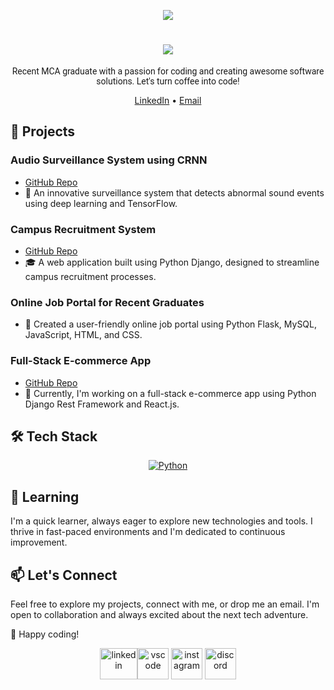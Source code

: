 <!--profile visit count-->
<div align="center">
  
[![](https://visitcount.itsvg.in/api?id=anugrahprathap&icon=3&color=6)](https://visitcount.itsvg.in)
  
</div>

<h1 align="center">
  
  <img src="https://readme-typing-svg.herokuapp.com?font=Roboto&color=4D4C7D&size=45&center=true&vCenter=true&width=600&height=100&lines=ANUGRAH+P;">
  
</h1>

<p align="center">
</p>
<p align="center" style="text-align: center; font-family: Roboto">Recent MCA graduate with a passion for coding and creating awesome software solutions. Let's turn coffee into code!</p>

<p align="center">
  <a href="https://www.linkedin.com/in/anugrahprathap/">LinkedIn</a> •
  <a href="mailto:anugrahprathap@gmail.com">Email</a>
</p>



## 💼 Projects

### Audio Surveillance System using CRNN
- [GitHub Repo](https://github.com/anugrahprathap/Audio-Surveillance)
- 🎵 An innovative surveillance system that detects abnormal sound events using deep learning and TensorFlow.

### Campus Recruitment System
- [GitHub Repo](https://github.com/anugrahprathap/campus-recruitment-app)
- 🎓 A web application built using Python Django, designed to streamline campus recruitment processes.

### Online Job Portal for Recent Graduates
- 🎉 Created a user-friendly online job portal using Python Flask, MySQL, JavaScript, HTML, and CSS.

### Full-Stack E-commerce App
- [GitHub Repo](https://github.com/anugrahprathap/DjangoReactEcommerce)
- 🛒 Currently, I'm working on a full-stack e-commerce app using Python Django Rest Framework and React.js.

## 🛠️ Tech Stack
<p align="center">
  <a href="https://skillicons.dev/icons?i=python,java,js,c,cpp,nodejs,django,flask,react,tensorflow,linux,bash,postman,gcp,jenkins,kubernetes,docker,mysql,sqlite,git,github,css,bootstrap,materialui,html,powershell&perline=13">
    <img src="https://skillicons.dev/icons?i=python,java,js,c,cpp,nodejs,django,flask,react,tensorflow,linux,bash,postman,gcp,jenkins,kubernetes,docker,mysql,sqlite,git,github,css,bootstrap,materialui,html,powershell&perline=13") alt="Python" />
  </a>
</p>


## 🌱 Learning

I'm a quick learner, always eager to explore new technologies and tools. I thrive in fast-paced environments and I'm dedicated to continuous improvement.

## 📫 Let's Connect

Feel free to explore my projects, connect with me, or drop me an email. I'm open to collaboration and always excited about the next tech adventure.

🚀 Happy coding!




<p align="center">
<a href="https://www.linkedin.com/in/anugrahprathap/" target="blank"><img align="center" src="https://skillicons.dev/icons?i=linkedin" alt="linkedin" height="50" width="60" /></a><a href="https://twitter.com/anugrahprathap" target="blank"><img align="center" src="https://skillicons.dev/icons?i=twitter" alt="vscode"  alt="twitter" height="50" width="50" /></a> 
<a href="https://www.instagram.com/_anugrahprathap/" target="blank"><img align="center" src="https://skillicons.dev/icons?i=instagram" alt="instagram" height="50" width="50" /></a>
<a href="https://discord.gg/anugrahprathap" target="blank"><img align="center" src="https://skillicons.dev/icons?i=discord" alt="discord" height="50" width="50"  /></a>
  
</p>
